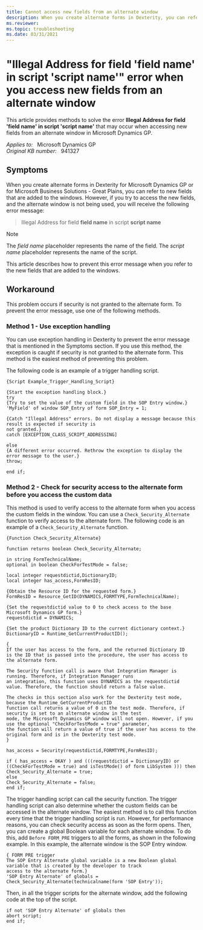 ```yaml
---
title: Cannot access new fields from an alternate window
description: When you create alternate forms in Dexterity, you can refer to new fields that are added to the windows. This article describes how to prevent the error message when you refer to the new fields that are added to the windows.
ms.reviewer: 
ms.topic: troubleshooting
ms.date: 03/31/2021
---
```

# "Illegal Address for field 'field name' in script 'script name'" error when you access new fields from an alternate window

This article provides methods to solve the error **Illegal Address for field 'field name' in script 'script name'** that may occur when accessing new fields from an alternate window in Microsoft Dynamics GP.

_Applies to:_ &nbsp; Microsoft Dynamics GP  
_Original KB number:_ &nbsp; 941327

## Symptoms

When you create alternate forms in Dexterity for Microsoft Dynamics GP or for Microsoft Business Solutions - Great Plains, you can refer to new fields that are added to the windows. However, if you try to access the new fields, and the alternate window is not being used, you will receive the following error message:

> Illegal Address for field **field name** in script **script name**

> [!NOTE]
> The *field name* placeholder represents the name of the field. The *script name* placeholder represents the name of the script.

This article describes how to prevent this error message when you refer to the new fields that are added to the windows.

## Workaround

This problem occurs if security is not granted to the alternate form. To prevent the error message, use one of the following methods.

### Method 1 - Use exception handling

You can use exception handling in Dexterity to prevent the error message that is mentioned in the Symptoms section. If you use this method, the exception is caught if security is not granted to the alternate form. This method is the easiest method of preventing this problem.

The following code is an example of a trigger handling script.

```console
{Script Example_Trigger_Handling_Script}

{Start the exception handling block.}
try
{Try to set the value of the custom field in the SOP Entry window.}
'MyField' of window SOP_Entry of form SOP_Entry = 1;

{Catch "Illegal Address" errors. Do not display a message because this result is expected if security is
not granted.}
catch [EXCEPTION_CLASS_SCRIPT_ADDRESSING]

else
{A different error occurred. Rethrow the exception to display the error message to the user.}
throw;

end if;
```

### Method 2 - Check for security access to the alternate form before you access the custom data

This method is used to verify access to the alternate form when you access the custom fields in the window. You can use a `Check_Security_Alternate` function to verify access to the alternate form. The following code is an example of a `Check_Security_Alternate` function.

```console
{Function Check_Security_Alternate}

function returns boolean Check_Security_Alternate;

in string FormTechnicalName;
optional in boolean CheckForTestMode = false;

local integer requestdictid,DictionaryID;
local integer has_access,FormResID;

{Obtain the Resource ID for the requested form.}
FormResID = Resource_GetID(DYNAMICS,FORMTYPE,FormTechnicalName);

{Set the requestdictid value to 0 to check access to the base Microsoft Dynamics GP form.}
requestdictid = DYNAMICS; 

{Set the product Dictionary ID to the current dictionary context.}
DictionaryID = Runtime_GetCurrentProductID();

{
If the user has access to the form, and the returned Dictionary ID
is the ID that is passed into the procedure, the user has access to the alternate form.

The Security function call is aware that Integration Manager is running. Therefore, if Integration Manager runs 
an integration, this function uses DYNAMICS as the requestdictid value. Therefore, the function should return a false value.

The checks in this section also work for the Dexterity test mode, because the Runtime_GetCurrentProductID 
function call returns a value of 0 in the test mode. Therefore, if security is set to an alternate window in the test
mode, the Microsoft Dynamics GP window will not open. However, if you use the optional "CheckForTestMode = true" parameter, 
the function will return a value of true if the user has access to the original form and is in the Dexterity test mode.
}

has_access = Security(requestdictid,FORMTYPE,FormResID);

if ( has_access = OKAY ) and (((requestdictid = DictionaryID) or 
((CheckForTestMode = true) and isTestMode() of form LibSystem ))) then
Check_Security_Alternate = true;
else
Check_Security_Alternate = false;
end if;
```

The trigger handling script can call the security function. The trigger handling script can also determine whether the custom fields can be accessed in the alternate window. The easiest method is to call this function every time that the trigger handling script is run. However, for performance reasons, you can check security access as soon as the form opens. Then, you can create a global Boolean variable for each alternate window. To do this, add `Before FORM_PRE` triggers to all the forms, as shown in the following example. In this example, the alternate window is the SOP Entry window.

```console
{ FORM PRE trigger 
The SOP Entry Alternate global variable is a new Boolean global variable that is created by the developer to track 
access to the alternate form.} 
'SOP Entry Alternate' of globals = Check_Security_Alternate(technicalname(form 'SOP Entry')); 
```

Then, in all the trigger scripts for the alternate window, add the following code at the top of the script.

```console
if not 'SOP Entry Alternate' of globals then 
abort script; 
end if;
```
